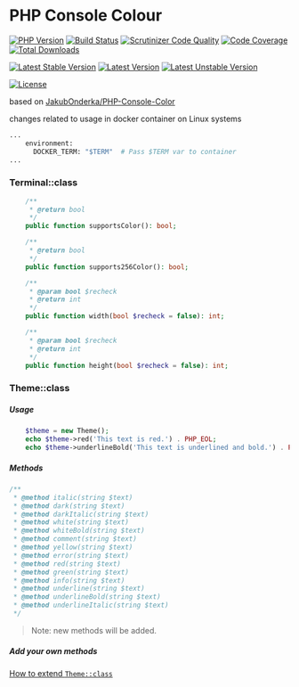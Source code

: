 # PHP Console Colour

[![PHP Version](https://img.shields.io/packagist/php-v/alecrabbit/php-console-colour.svg)](https://php.net/)
[![Build Status](https://travis-ci.com/alecrabbit/php-console-colour.svg?branch=master)](https://travis-ci.com/alecrabbit/php-console-colour)
[![Scrutinizer Code Quality](https://scrutinizer-ci.com/g/alecrabbit/php-console-colour/badges/quality-score.png?b=master)](https://scrutinizer-ci.com/g/alecrabbit/php-console-colour/?branch=master)
[![Code Coverage](https://scrutinizer-ci.com/g/alecrabbit/php-console-colour/badges/coverage.png?b=master)](https://scrutinizer-ci.com/g/alecrabbit/php-console-colour/?branch=master)
[![Total Downloads](https://poser.pugx.org/alecrabbit/php-console-colour/downloads)](https://packagist.org/packages/alecrabbit/php-console-colour)

[![Latest Stable Version](https://poser.pugx.org/alecrabbit/php-console-colour/v/stable)](https://packagist.org/packages/alecrabbit/php-console-colour)
[![Latest Version](https://img.shields.io/packagist/v/alecrabbit/php-console-colour.svg)](https://packagist.org/packages/alecrabbit/php-console-colour)
[![Latest Unstable Version](https://poser.pugx.org/alecrabbit/php-console-colour/v/unstable)](https://packagist.org/packages/alecrabbit/php-console-colour)

[![License](https://poser.pugx.org/alecrabbit/php-console-colour/license)](https://packagist.org/packages/alecrabbit/php-console-colour)
<!--[![Average time to resolve an issue](http://isitmaintained.com/badge/resolution/alecrabbit/php-console-colour.svg)](http://isitmaintained.com/project/alecrabbit/php-console-colour "Average time to resolve an issue")-->
<!--[![Percentage of issues still open](http://isitmaintained.com/badge/open/alecrabbit/php-console-colour.svg)](http://isitmaintained.com/project/alecrabbit/php-console-colour "Percentage of issues still open")-->

based on [JakubOnderka/PHP-Console-Color](https://github.com/JakubOnderka/PHP-Console-Color)

changes related to usage in docker container on Linux systems

```dockerfile
...
    environment:
      DOCKER_TERM: "$TERM"  # Pass $TERM var to container
...
```

### Terminal::class
```php
    /**
     * @return bool
     */
    public function supportsColor(): bool;

    /**
     * @return bool
     */
    public function supports256Color(): bool;

    /**
     * @param bool $recheck
     * @return int
     */
    public function width(bool $recheck = false): int;

    /**
     * @param bool $recheck
     * @return int
     */
    public function height(bool $recheck = false): int;
```
### Theme::class
##### Usage 
```php
    $theme = new Theme();
    echo $theme->red('This text is red.') . PHP_EOL;
    echo $theme->underlineBold('This text is underlined and bold.') . PHP_EOL;
```
##### Methods
```php
/**
 * @method italic(string $text)
 * @method dark(string $text)
 * @method darkItalic(string $text)
 * @method white(string $text)
 * @method whiteBold(string $text)
 * @method comment(string $text)
 * @method yellow(string $text)
 * @method error(string $text)
 * @method red(string $text)
 * @method green(string $text)
 * @method info(string $text)
 * @method underline(string $text)
 * @method underlineBold(string $text)
 * @method underlineItalic(string $text)
 */
```
> Note: new methods will be added.
##### Add your own methods
 [How to extend `Theme::class`](docs/howToExtendThemeClass.md)

